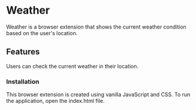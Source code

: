 # Weather

Weather is a browser extension that shows the current weather condition based on the user's location.

## Features

Users can check the current weather in their location.

### Installation

This browser extension is created using vanilla JavaScript and CSS. To run the application, open the index.html file.
